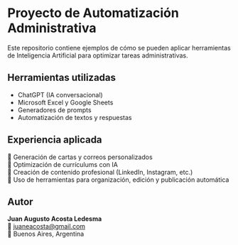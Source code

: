 # Proyecto de Automatización Administrativa

Este repositorio contiene ejemplos de cómo se pueden aplicar herramientas de Inteligencia Artificial para optimizar tareas administrativas.

## Herramientas utilizadas

- ChatGPT (IA conversacional)
- Microsoft Excel y Google Sheets
- Generadores de prompts
- Automatización de textos y respuestas

## Experiencia aplicada

🔹 Generación de cartas y correos personalizados  
🔹 Optimización de currículums con IA  
🔹 Creación de contenido profesional (LinkedIn, Instagram, etc.)  
🔹 Uso de herramientas para organización, edición y publicación automática

## Autor

**Juan Augusto Acosta Ledesma**  
📧 juaneacosta@gmail.com  
📍 Buenos Aires, Argentina
